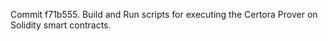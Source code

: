 Commit f71b555.                    Build and Run scripts for executing the Certora Prover on Solidity smart contracts.